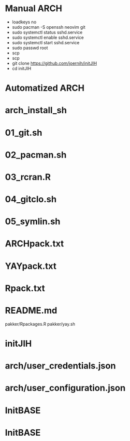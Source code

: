# Manual ARCH
- loadkeys no
- sudo pacman -S openssh neovim git
- sudo systemctl status sshd.service
- sudo systemctl enable sshd.service
- sudo systemctl start sshd.service
- sudo passwd root
- scp 
- scp 
- git clone https://github.com/joernih/initJIH
- cd initJIH

# Automatized ARCH
# arch_install_sh
# 01_git.sh
# 02_pacman.sh
# 03_rcran.R
# 04_gitclo.sh
# 05_symlin.sh
# ARCHpack.txt
# YAYpack.txt
# Rpack.txt
# README.md


pakker/Rpackages.R
pakker/yay.sh

# initJIH
# arch/user_credentials.json
# arch/user_configuration.json
# InitBASE
# InitBASE
